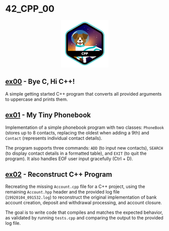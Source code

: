 # 42_CPP_00

<p align="center">
    <img src="https://github.com/alx-sch/42_CPP_00/blob/main/.assets/cpp_badge.png" alt="cpp_badge.png" />
</p>

## [ex00](./ex00) - Bye C, Hi C++!
A simple getting started C++ program that converts all provided arguments to uppercase and prints them.

## [ex01](./ex01) - My Tiny Phonebook
Implementation of a simple phonebook program with two classes: `PhoneBook` (stores up to 8 contacts, replacing the oldest when adding a 9th) and `Contact` (represents individual contact details).

The program supports three commands: `ADD` (to input new contacts), `SEARCH` (to display contact details in a formatted table), and `EXIT` (to quit the program). It also handles EOF user input gracefully (Ctrl + D).

## [ex02](./ex02)  - Reconstruct C++ Program
Recreating the missing `Account.cpp` file for a C++ project, using the remaining `Account.hpp` header and the provided log file (`19920104_091532.log`) to reconstruct the original implementation of bank account creation, deposit and withdrawal processing, and account closure.    

The goal is to write code that compiles and matches the expected behavior, as validated by running `tests.cpp` and comparing the output to the provided log file.
